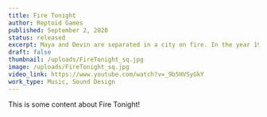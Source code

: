 ```yaml
---
title: Fire Tonight
author: Reptoid Games
published: September 2, 2020
status: released
excerpt: Maya and Devin are separated in a city on fire. In the year 1990, before cell phones or Internet.
draft: false
thumbnail: /uploads/FireTonight_sq.jpg
image: /uploads/FireTonight_sq.jpg
video_link: https://www.youtube.com/watch?v=_9b5HVSyGkY
work_type: Music, Sound Design
---
```

This is some content about Fire Tonight!